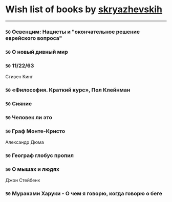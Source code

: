 # Wish list of books by [skryazhevskih](http://vk.com/id383165880)
---

### `50` Освенцим: Нацисты и "окончательное решение еврейского вопроса"

### `50` О новый дивный мир

### `50` 11/22/63
Стивен Кинг

### `50` «Философия. Краткий курс», Пол Клейнман

### `50` Сияние

### `50` Человек ли это

### `50` Граф Монте-Кристо
Александр Дюма

### `50` Географ глобус пропил

### `50` О мышах и людях
Джон Стейбенк

### `50` Мураками Харуки - О чем я говорю, когда говорю о беге

